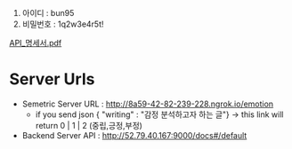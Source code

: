 1. 아이디 : bun95
2. 비밀번호 : 1q2w3e4r5t!


[API_명세서.pdf](https://github.com/Seungyeup/Recommender/files/7358467/API_.pdf)

# Server Urls 
- Semetric Server URL : http://8a59-42-82-239-228.ngrok.io/emotion
    - if you send json { "writing" : "감정 분석하고자 하는 글"} -> this link will return 0 | 1 | 2  (중립,긍정,부정)
- Backend Server API : http://52.79.40.167:9000/docs#/default
